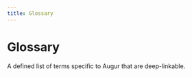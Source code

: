 ```yaml
---
title: Glossary
---
```

# Glossary

A defined list of terms specific to Augur that are deep-linkable.
